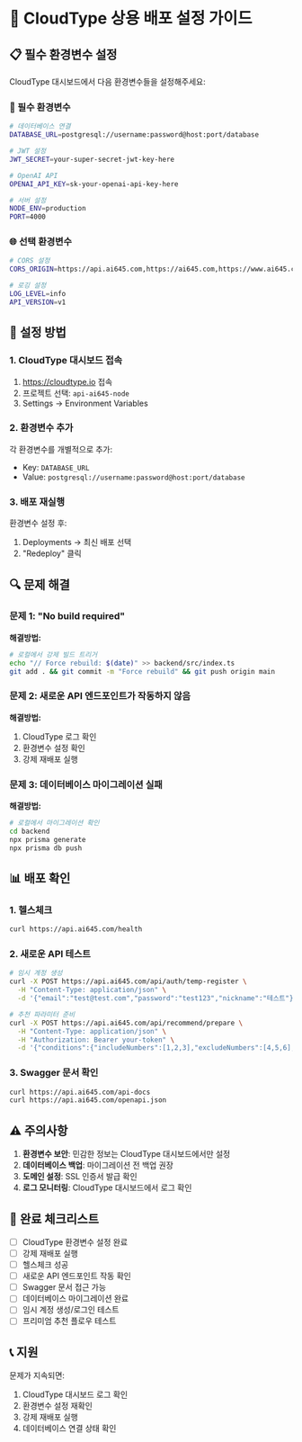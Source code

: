 # 🚀 CloudType 상용 배포 설정 가이드

## 📋 필수 환경변수 설정

CloudType 대시보드에서 다음 환경변수들을 설정해주세요:

### 🔐 필수 환경변수
```bash
# 데이터베이스 연결
DATABASE_URL=postgresql://username:password@host:port/database

# JWT 설정
JWT_SECRET=your-super-secret-jwt-key-here

# OpenAI API
OPENAI_API_KEY=sk-your-openai-api-key-here

# 서버 설정
NODE_ENV=production
PORT=4000
```

### 🌐 선택 환경변수
```bash
# CORS 설정
CORS_ORIGIN=https://api.ai645.com,https://ai645.com,https://www.ai645.com

# 로깅 설정
LOG_LEVEL=info
API_VERSION=v1
```

## 🔧 설정 방법

### 1. CloudType 대시보드 접속
1. https://cloudtype.io 접속
2. 프로젝트 선택: `api-ai645-node`
3. Settings → Environment Variables

### 2. 환경변수 추가
각 환경변수를 개별적으로 추가:
- Key: `DATABASE_URL`
- Value: `postgresql://username:password@host:port/database`

### 3. 배포 재실행
환경변수 설정 후:
1. Deployments → 최신 배포 선택
2. "Redeploy" 클릭

## 🔍 문제 해결

### 문제 1: "No build required"
**해결방법:**
```bash
# 로컬에서 강제 빌드 트리거
echo "// Force rebuild: $(date)" >> backend/src/index.ts
git add . && git commit -m "Force rebuild" && git push origin main
```

### 문제 2: 새로운 API 엔드포인트가 작동하지 않음
**해결방법:**
1. CloudType 로그 확인
2. 환경변수 설정 확인
3. 강제 재배포 실행

### 문제 3: 데이터베이스 마이그레이션 실패
**해결방법:**
```bash
# 로컬에서 마이그레이션 확인
cd backend
npx prisma generate
npx prisma db push
```

## 📊 배포 확인

### 1. 헬스체크
```bash
curl https://api.ai645.com/health
```

### 2. 새로운 API 테스트
```bash
# 임시 계정 생성
curl -X POST https://api.ai645.com/api/auth/temp-register \
  -H "Content-Type: application/json" \
  -d '{"email":"test@test.com","password":"test123","nickname":"테스트"}'

# 추천 파라미터 준비
curl -X POST https://api.ai645.com/api/recommend/prepare \
  -H "Content-Type: application/json" \
  -H "Authorization: Bearer your-token" \
  -d '{"conditions":{"includeNumbers":[1,2,3],"excludeNumbers":[4,5,6],"gameCount":5}}'
```

### 3. Swagger 문서 확인
```bash
curl https://api.ai645.com/api-docs
curl https://api.ai645.com/openapi.json
```

## ⚠️ 주의사항

1. **환경변수 보안**: 민감한 정보는 CloudType 대시보드에서만 설정
2. **데이터베이스 백업**: 마이그레이션 전 백업 권장
3. **도메인 설정**: SSL 인증서 발급 확인
4. **로그 모니터링**: CloudType 대시보드에서 로그 확인

## 🎯 완료 체크리스트

- [ ] CloudType 환경변수 설정 완료
- [ ] 강제 재배포 실행
- [ ] 헬스체크 성공
- [ ] 새로운 API 엔드포인트 작동 확인
- [ ] Swagger 문서 접근 가능
- [ ] 데이터베이스 마이그레이션 완료
- [ ] 임시 계정 생성/로그인 테스트
- [ ] 프리미엄 추천 플로우 테스트

## 📞 지원

문제가 지속되면:
1. CloudType 대시보드 로그 확인
2. 환경변수 설정 재확인
3. 강제 재배포 실행
4. 데이터베이스 연결 상태 확인 